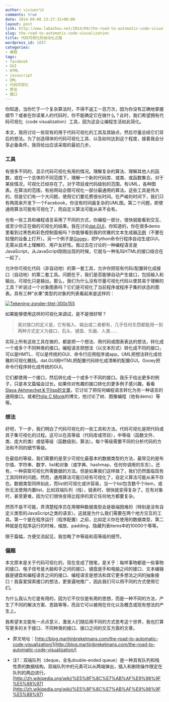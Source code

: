 ```yaml
---
author: viviworld
comments: true
date: 2014-09-08 23:27:32+00:00
layout: post
link: http://www.labazhou.net/2014/09/the-road-to-automatic-code-visualization/
slug: the-road-to-automatic-code-visualization
title: 代码可视化的自动化之路
wordpress_id: 1037
categories:
- 编程
tags:
- facebook
- GUI
- HTML
- javascript
- UML
- 代码可视化
- 想法
- 接口
---
```


你知道，当你忙于一个复杂算法时，不得不返工一百万次，因为你没有正确地掌握细节？或者在你读某人的代码时，你不能确定它在做什么？此时，我们希望拥有代码可视化（code visualization）工具，因为这会让编程生活如此简化。

本文，我将讨论一些现有的用于代码可视化的工具及其缺点，然后尽量总结它们背后的想法。为了创造得体的代码可视化工具、以及如何达到这个程度，接着我会分享必备条件，我将给出应该采取的最初几步。


### 工具


有很多不同的、显示代码可视化有用的情况。理解复杂的算法、理解其他人的函数，或在一个总体的不同范围下，理解一个新的代码库、或类、或函数集合。对于某些情况，可视化已经存在了。对于项目或代码级别的范围，有UML，各种图表。在算法的范围，有些网站企图可视化一部分最通用的算法。这些工具是伟大的，但是它们有一个大问题，使用它们要花费很长时间。在严峻的时间下，我们只有两周来开发下一个Facebook，你没有时间画复杂的UML图。第二个问题，即使通用算法可能有可视化了，而自定义算法可能从来不会有。

也有一些工具和编程语言采用了不同的方式，你编程一部分，很快就能看到交互、或至少你正在做的可视化的结果。我在讨论[dat.GUI](https://code.google.com/p/dat-gui/)，你知道的，你在很多demo里看到过黑色和彩色控制面板吗？你能够看到我的优雅的文本生成器[示例](http://martijnbrekelmans.com/text/text.html)（不要在较慢的设备上打开）。另一个例子是[Gooey](https://github.com/chriskiehl/Gooey)，把Python命令行程序自动生成GUI，无需从技术上理解的、用户友好性。我过去在讨论的一种编程语言是JavaScript，从JavaScript刚刚出现的时候，它就与一种名叫HTML的接口结合在一起了。

允许你可视化代码（非自动地）的第一套工具，允许你把现有代码/配置转化成接口（自动地）的第二套工具。问题在于，我们是否能够自动产生接口，包括输入和输出。可视化只是输出。那么，我们为什么没有尽量可视化代码以使其易于理解的工具？听说过一个对象图表吗？它们是可视化了当前程序或程序子集的状态的图表。具有三种“水果”类型的对象的列表看起来是这样的：

[![Tekening-zonder-titel-300x155](http://www.labazhou.net/wp-content/uploads/2014/09/Tekening-zonder-titel-300x155.png)](http://www.labazhou.net/wp-content/uploads/2014/09/Tekening-zonder-titel-300x155.png)

如果能够使用这样的可视化来调试，是不是很好呀？


<blockquote>我对接口的定义是，它有输入、输出或二者都有，几乎任何东西都能用一到两种方式定义为接口，石头、键盘、乐器、人类……</blockquote>


实际上所有这些工具在做的，都是把一个想法、用代码或图表表达的想法，转化成一个或多个不同种类的接口。编程语言把想法（以文本形式）转化成不同的接口，可以是HMTL、可以是传统的GUI、命令行应用程序或app。UML把想法转化成优雅的可视化概括。dat.GUI用HTML把配置代码转化成清晰的配置GUI。Gooey把命令行程序转化成传统的GUI。

它们都使用一个接口，然后转化成一个或多个不同的接口。我乐于给出更多的例子，只是本文篇幅会过长。如果你对有趣的接口转化的更多例子感兴趣，看看[Slava Akhmechet关于lisp的文章](http://www.defmacro.org/ramblings/lisp.html)，它讨论了把任何编程语言转化为另一种语言的通用接口。或者[Philip C Monk](http://pcmonk.wordpress.com/)的博文，他讨论了树、图像编程（他有demo）等等。


### 想法


好吧，下一步，我们明白了代码可视化的一些工具和方法。代码可视化是把代码或其子集可视化的过程。这可以在高等级（代码库或项目），中等级（函数文件、类、庞大的类）或低等级（函数级别，算法）。每个等级需要不同的分析代码的方法和不同的细节等级。

在最低的等级，我们需要的是至少可视化最基本的数据类型的方法，最常见的是布尔值、字符串、数字、list和对象（或字典、hashmap、任何你调用的东东）。还有，一种获取可视化所需数据的方法。但是如果我们这样做了，我们仍然面临现有工具同样的问题。然而，通用算法可能已经有可视化了，自定义算法可能从来不存在。数据类型同样如此，而list的可视化或许容易，当一个list包含数千个item，或你无法使用内置list，比如双端队列（栈），链表时，很快就变得复杂了。在有对象时，甚至更难，因为它们很快变得比程序的其它任何地方都要复杂。

然而不是不可能，弄清楚程序员在用哪种数据类型会是极端困难的（特别是没有自定义类型的JavaScript之类的语言）。这就是为什么我们需要在两个地方交互的工具。第一个是在程序运行（程序配置）之前，比如定义你在使用的数据类型，第二种就是在程序运行的时候，缩放、padding、隐藏列表items中的10000个等等。

限于篇幅，方便交流起见，我忽略了中等级和高等级的细节。


### 偏题


本文原本是关于代码可视化的，现在变成了随笔，是关于：每样事物都是一些事物的接口、电子信号是大脑和手之间的接口、键盘是手和电脑之间的接口、文本编辑器是键盘和编程语言之间的接口、编程语言是想法和其它更多想法之间的抽象接口！我喜爱探索接口的想法，更普遍地推广，因此我们可以用不同的方式使用它们。

为什么我认为它是有用的，因为它不仅仅是有用的思想，而是一种不同的方法，产生了不同的解决方案、思路等等，而且它可以被用在优化以及概念或现有想法的产生上。

我希望本文能有一点点意义，激发人们随后用不同的方式思考这个世界，我也打算写更多的关于接口、不同种类的接口、接口之间的交互方面的文章。



	
  * 原文地址：[http://blog.martijnbrekelmans.com/the-road-to-automatic-code-visualization/](http://blog.martijnbrekelmans.com/the-road-to-automatic-code-visualization/)

	
  * 注1：双端队列（deque，全名double-ended queue）是一种具有队列和栈性质的数据结构。双端队列中的元素可以从两端弹出，插入和删除操作限定在队列的两边进行。[http://zh.wikipedia.org/wiki/%E5%8F%8C%E7%AB%AF%E9%98%9F%E5%88%97](http://zh.wikipedia.org/wiki/%E5%8F%8C%E7%AB%AF%E9%98%9F%E5%88%97)


